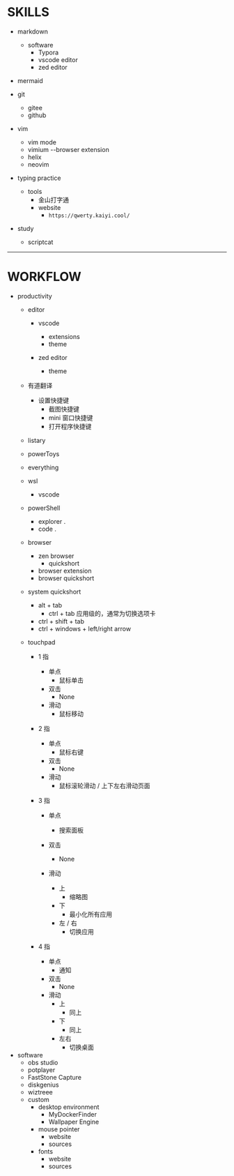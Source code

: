 # SKILLS
- markdown
    - software
        - Typora
        - vscode editor
        - zed editor

- mermaid

- git
    - gitee
    - github

- vim
    - vim mode
    - vimium  --browser extension
    - helix
    - neovim

- typing practice
    - tools
        - 金山打字通
        - website
            - `https://qwerty.kaiyi.cool/`

- study
    - scriptcat
---
# WORKFLOW
- productivity
    - editor
        - vscode
            - extensions
            - theme

        - zed editor
            - theme

    - 有道翻译
        - 设置快捷键
            - 截图快捷键
            - mini 窗口快捷键
            - 打开程序快捷键
    - listary
    - powerToys
    - everything
    - wsl
        - vscode
    - powerShell
        - explorer .
        - code .
    - browser
        - zen browser
            - quickshort
        - browser extension
        - browser quickshort

    - system quickshort
        - alt + tab
            - ctrl + tab 应用级的，通常为切换选项卡
        - ctrl + shift + tab
        - ctrl + windows +  left/right arrow

    - touchpad
        - 1 指
            - 单点
                - 鼠标单击
            - 双击
                - None
            - 滑动
                - 鼠标移动
        - 2 指
            - 单点
                - 鼠标右键
            - 双击
                - None
            - 滑动
                - 鼠标滚轮滑动 / 上下左右滑动页面

        - 3 指
            - 单点
                - 搜索面板
            - 双击
                - None

            - 滑动
                - 上
                    - 缩略图
                - 下
                    - 最小化所有应用
                - 左 / 右
                    - 切换应用


        - 4 指
            - 单点
                - 通知
            - 双击
                - None
            - 滑动
                - 上
                    - 同上
                - 下
                    - 同上
                - 左右
                    - 切换桌面
- software
    - obs studio
    - potplayer
    - FastStone Capture
    - diskgenius
    - wiztreee
    - custom
        - desktop environment
            - MyDockerFinder
            - Wallpaper Engine
        - mouse pointer
            - website
            - sources
        - fonts
            - website
            - sources

